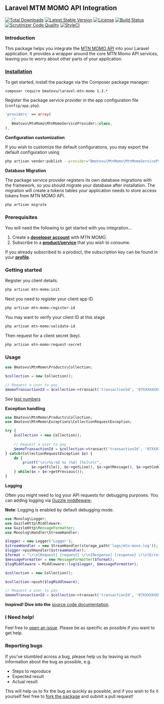 ## Laravel MTM MOMO API Integration

[![Total Downloads](https://poser.pugx.org/bmatovu/laravel-mtn-momo/downloads)](https://packagist.org/packages/bmatovu/laravel-mtn-momo)
[![Latest Stable Version](https://poser.pugx.org/bmatovu/laravel-mtn-momo/v/stable)](https://packagist.org/packages/bmatovu/laravel-mtn-momo)
[![License](https://poser.pugx.org/bmatovu/laravel-mtn-momo/license)](https://packagist.org/packages/bmatovu/laravel-mtn-momo)
[![Build Status](https://travis-ci.org/mtvbrianking/laravel-mtn-momo.svg?branch=master)](https://travis-ci.org/mtvbrianking/laravel-mtn-momo)
[![Scrutinizer Code Quality](https://scrutinizer-ci.com/g/mtvbrianking/laravel-mtn-momo/badges/quality-score.png?b=master)](https://scrutinizer-ci.com/g/mtvbrianking/laravel-mtn-momo/?branch=master)
[![StyleCI](https://github.styleci.io/repos/175959117/shield?branch=master)](https://github.styleci.io/repos/175959117)

### Introduction

This package helps you integrate the [MTN MOMO API](https://momodeveloper.mtn.com) into your Laravel application. It provides a wrapper around the core MTN Momo API services, leaving you to worry about other parts of your application.

### [Installation](https://packagist.org/packages/bmatovu/laravel-mtn-momo)

To get started, install the package via the Composer package manager:

`composer require bmatovu/laravel-mtn-momo 1.3.*`

Register the package service provider in the app configuration file (`config/app.php`).

```php
'providers' => array(
   // ...
   Bmatovu\MtnMomo\MtnMomoServiceProvider::class,
),
```

**Configuration customization**

If you wish to customize the default configurations, you  may export the default configuration using

```bash
php artisan vendor:publish --provider="Bmatovu\MtnMomo\MtnMomoServiceProvider" --tag="config"
```

**Database Migration**

The package service provider registers its own database migrations with the framework, so you should migrate your database after installation. The migration will create a tokens tables your application needs to store access tokens from MTN MOMO API.

```bash
php artisan migrate
```

### Prerequisites

You will need the following to get started with you integration...

1. Create a [**developer account**](https://momodeveloper.mtn.com/signup) with MTN MOMO.
2. Subscribe to a [**product/service**](https://momodeveloper.mtn.com/products) that you wish to consume.

If you already subscribed to a product, the subscription key can be found in your [**profile**](https://momodeveloper.mtn.com/developer).

### Getting started

Register you client details.

```bash
php artisan mtn-momo:init
```

Next you need to register your client app ID.

```bash
php artisan mtn-momo:register-id
```

You may want to verify your client ID at this stage

```bash
php artisan mtn-momo:validate-id
```

Then request for a client secret (key).

```bash
php artisan mtn-momo:request-secret
```

### Usage

```php
use Bmatovu\MtnMomo\Products\Collection;

$collection = new Collection();

// Request a user to pay
$momoTransactionId = $collection->transact('transactionId', '07XXXXXXXX', 100);
```

See [test numbers](https://momodeveloper.mtn.com/api-documentation/testing/#testing)

**Exception handling**

```php
use Bmatovu\MtnMomo\Products\Collection;
use Bmatovu\MtnMomo\Exceptions\CollectionRequestException;

try {
    $collection = new Collection();
    
    // Request a user to pay
    $momoTransactionId = $collection->transact('transactionId', '07XXXXXXXX', 100);
} catch(CollectionRequestException $e) {
    do {
        printf("\n\r%s:%d %s (%d) [%s]\n\r", 
            $e->getFile(), $e->getLine(), $e->getMessage(), $e->getCode(), get_class($e));
    } while($e = $e->getPrevious());
}
```

**Logging**

Often you might need to log your API requests for debugging purposes. You can adding logging via [Guzzle middleware](http://docs.guzzlephp.org/en/stable/handlers-and-middleware.html#middleware);

**Note**: Logging is enabled by default debugging mode.

```php
use Monolog\Logger;
use GuzzleHttp\Middleware;
use GuzzleHttp\MessageFormatter;
use Monolog\Handler\StreamHandler;

$logger = new Logger('Logger');
$streamHandler = new StreamHandler(storage_path('logs/mtn-mono.log'));
$logger->pushHandler($streamHandler);
$format = "\r\n[Request] {request} \r\n[Response] {response} \r\n[Error] {error}.";
$messageFormatter = new MessageFormatter($format);
$logMiddleware = Middleware::log($logger, $messageFormatter);

$collection = new Collection();

$collection->push($logMiddleware);

// Request a user to pay
$momoTransactionId = $collection->transact('transactionId', '07XXXXXXXX', 100);
```

**Inspired! Dive into the** [source code documentation](https://mtvbrianking.github.io/laravel-mtn-momo).

### I Need help!

Feel free to [open an issue](https://github.com/mtvbrianking/laravel-mtn-momo/issues/new). Please be as specific as possible if you want to get help.

### Reporting bugs

If you've stumbled across a bug, please help us by leaving as much information about the bug as possible, e.g.
- Steps to reproduce
- Expected result
- Actual result

This will help us to fix the bug as quickly as possible, and if you wish to fix it yourself feel free to [fork the package](https://github.com/mtvbrianking/laravel-mtn-momo) and submit a pull request!
